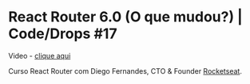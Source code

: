 # React Router 6.0 (O que mudou?) | Code/Drops #17

Video - [clique aqui](https://www.youtube.com/watch?v=G7hHdcW4kQY)

Curso React Router com Diego Fernandes, CTO & Founder [Rocketseat](https://www.rocketseat.com.br/).


